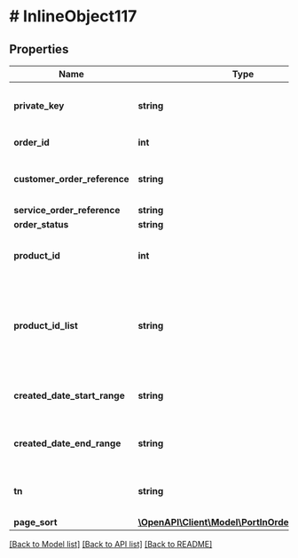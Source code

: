 # # InlineObject117

## Properties

Name | Type | Description | Notes
------------ | ------------- | ------------- | -------------
**private_key** | **string** | API key required to validate your application |
**order_id** | **int** | Existing order number | [optional]
**customer_order_reference** | **string** | Alphanumeric order reference name | [optional]
**service_order_reference** | **string** | Order type | [optional]
**order_status** | **string** | Order status | [optional]
**product_id** | **int** | Product identifier; acceptable values include | [optional]
**product_id_list** | **string** | List of productIds can be sent with &#39;,&#39; separated (e.g. 103,128,129 ) | [optional]
**created_date_start_range** | **string** | Earliest order creation date to return (e.g. 2015-12-20) | [optional]
**created_date_end_range** | **string** | Latest order creation date to return (e.g. 2015-12-20) | [optional]
**tn** | **string** | Ten-digit telephone number (e.g. 8156680000) | [optional]
**page_sort** | [**\OpenAPI\Client\Model\PortInOrderListPageSort**](PortInOrderListPageSort.md) |  | [optional]

[[Back to Model list]](../../README.md#models) [[Back to API list]](../../README.md#endpoints) [[Back to README]](../../README.md)
